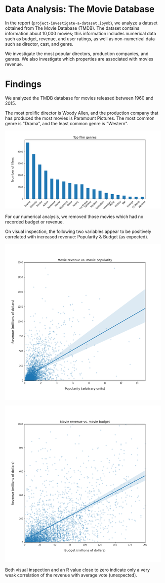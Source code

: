 # Data Analysis: The Movie Database

In the report (`project-investigate-a-dataset.ipynb`), we analyze a dataset obtained from The Movie Database (TMDB). The dataset contains information about 10,000 movies; this information includes numerical data such as budget, revenue, and user ratings, as well as non-numerical data such as director, cast, and genre.

We investigate the most popular directors, production companies, and genres. We also investigate which properties are associated with movies revenue.

# Findings

We analyzed the TMDB database for movies released between 1960 and 2015.  

The most prolific director is Woody Allen, and the production company that has produced the most movies is Paramount Pictures. The most common genre is "Drama", and the least common genre is "Western".  
<p align="center">
  <img src="top-film-genres.PNG" width = "700" />
</p>
For our numerical analysis, we removed those movies which had no recorded budget or revenue.  

On visual inspection, the following two variables appear to be positively correlated with increased revenue: Popularity & Budget (as expected).   
<p align="center">
  <img src="revenue_vs_popularity.PNG" width = "600" />
</p>
<p align="center">
  <img src="revenue_vs_budget.PNG" width = "600" />
</p>
Both visual inspection and an R value close to zero indicate only a very weak correlation of the revenue with average vote (unexpected).   
